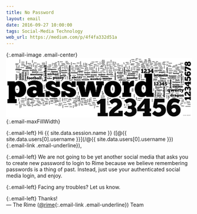 ```yaml
---
title: No Password
layout: email
date: 2016-09-27 10:00:00
tags: Social-Media Technology
web_url: https://medium.com/p/4f4fa332d51a
---
```


{:.email-image .email-center}
![](/buckets/email/12-tag-cloud-password.png){:.email-maxFillWidth}

{:.email-left}
Hi {{ site.data.session.name }} ([@{{ site.data.users[0].username }}](/@{{ site.data.users[0].username }}){:.email-link .email-underline}),

{:.email-left}
We are not going to be yet another social media that asks you to create new password to login to Rime because we believe remembering passwords is a thing of past. Instead, just use your authenticated social media login, and enjoy.

{:.email-left}
Facing any troubles? Let us know.

{:.email-left}
Thanks!<br>
— The Rime ([@rime](/@rime){:.email-link .email-underline}) Team
